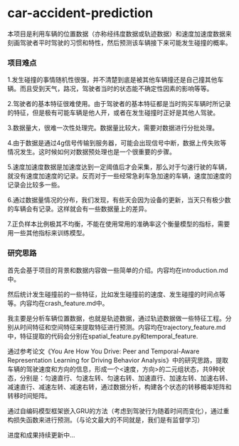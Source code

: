 # car-accident-prediction

本项目是利用车辆的位置数据（亦称经纬度数据或轨迹数据）和速度加速度数据来刻画驾驶者平时驾驶的习惯和特性，然后预测该车辆接下来可能发生碰撞的概率。

### 项目难点

1.发生碰撞的事情随机性很强，并不清楚到底是被其他车辆撞还是自己撞其他车辆。而且受到天气，路况，驾驶者当时的状态能不确定性因素的影响等等。

2.驾驶者的基本特征很难使用。由于驾驶者的基本特征都是当时购买车辆时所记录的特征，但是极有可能车辆是他人开，或者在发生碰撞时正好是其他人驾驶。

3.数据量大，很难一次性处理完。数据量比较大，需要对数据进行分批处理。

4.由于数据是通过4g信号传输到服务器，可能会出现信号中断，数据上传失败等情况发生。这时候如何对数据预处理也是一个很重要的步骤。

5.速度加速度数据是加速度达到一定阈值后才会采集，那么对于匀速行驶的车辆，就没有速度加速度的记录。反而对于一些经常急刹车急加速的车辆，速度加速度的记录会比较多一些。

6.通过数据量情况的分布，我们发现，有些天会因为设备的更新，当天只有极少数的车辆会有记录。这样就会有一些数据量上的差异。

7.正负样本比例极其不均衡，不能在使用常用的准确率这个衡量模型的指标，需要用一些其他指标来训练模型。

### 研究思路

首先会基于项目的背景和数据内容做一些简单的介绍。内容均在introduction.md中。

然后统计发生碰撞前的一些特征，比如发生碰撞前的速度、发生碰撞的时间点等等。内容均在crash_feature.md中。

我主要是分析车辆位置数据，也就是轨迹数据，通过轨迹数据做一些特征工程。分别从时间特征和空间特征来提取特征进行预测。内容均在trajectory_feature.md中，特征提取的代码会分别在spatial_feature.py和temporal_feature.

通过参考论文《You Are How You Drive: Peer and Temporal-Aware Representation Learning for Driving Behavior Analysis》中的研究思路，提取车辆的驾驶速度和方向的信息，形成一个<速度，方向>的二元组状态，共9种状态，分别是：匀速直行、匀速左转、匀速右转、加速直行、加速左转、加速右转、减速直行、减速左转、减速右转，通过数据分析，构建各个状态的转移概率矩阵和转移时间矩阵。

通过自编码模型框架嵌入GRU的方法（考虑到驾驶行为随着时间而变化），通过重构损失函数来进行预测。（与论文最大的不同就是，我们是有监督学习）

进度和成果持续更新中...
